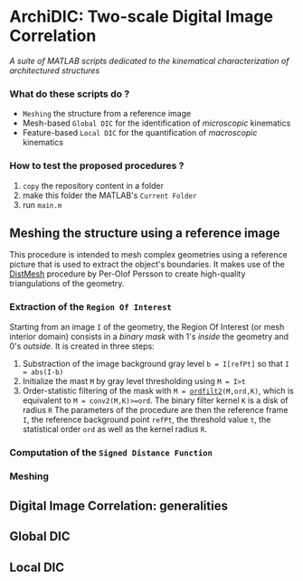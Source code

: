 # ArchiDIC: Two-scale Digital Image Correlation
*A suite of MATLAB scripts dedicated to the kinematical characterization of architectured structures*

### What do these scripts do ?
- `Meshing` the structure from a reference image
- Mesh-based `Global DIC` for the identification of *microscopic* kinematics
- Feature-based `Local DIC` for the quantification of *macroscopic* kinematics

### How to test the proposed procedures ?
1. `copy` the repository content in a folder
2. make this folder the MATLAB's `Current Folder`
3. run `main.m`



## Meshing the structure using a reference image
This procedure is intended to mesh complex geometries using a reference picture that is used to extract the object's boundaries.
It makes use of the [DistMesh](http://persson.berkeley.edu/distmesh/) procedure by Per-Olof Persson to create high-quality triangulations of the geometry.

### Extraction of the `Region Of Interest`
Starting from an image `I` of the geometry, the Region Of Interest (or mesh interior domain) consists in a *binary mask* with 1's *inside* the geometry and 0's *outside*.
It is created in three steps:
1. Substraction of the image background gray level `b = I[refPt]` so that `I = abs(I-b)`
2. Initialize the mast `M` by gray level thresholding using `M = I>t`
3. Order-statistic filtering of the mask with `M = `[`ordfilt2`](https://fr.mathworks.com/help/images/ref/ordfilt2.html)`(M,ord,K)`, which is equivalent to `M = conv2(M,K)>=ord`. The binary filter kernel `K` is a disk of radius `R`
The parameters of the procedure are then the reference frame `I`, the reference background point `refPt`, the threshold value `t`, the statistical order `ord` as well as the kernel radius `R`. 

### Computation of the `Signed Distance Function`

### Meshing


## Digital Image Correlation: generalities


## Global DIC


## Local DIC
